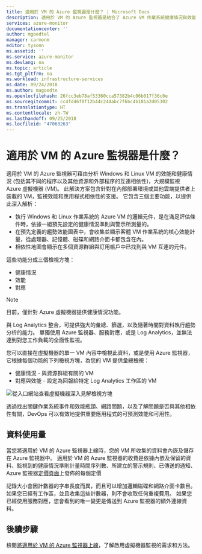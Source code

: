 ```yaml
---
title: 適用於 VM 的 Azure 監視器是什麼？ | Microsoft Docs
description: 適用於 VM 的 Azure 監視器是結合了 Azure VM 作業系統健康情況與效能監控的 Azure 監視器功能，其會自動探索應用程式元件和與其他資源的相依性，並且會對應它們之間的通訊。 本文提供概觀。
services: azure-monitor
documentationcenter: ''
author: mgoedtel
manager: carmonm
editor: tysonn
ms.assetid: ''
ms.service: azure-monitor
ms.devlang: na
ms.topic: article
ms.tgt_pltfrm: na
ms.workload: infrastructure-services
ms.date: 09/24/2018
ms.author: magoedte
ms.openlocfilehash: 26fcc3eb78af53360cca57382b4c06b017f36c0e
ms.sourcegitcommit: cc4fdd6f0f12b44c244abc7f6bc4b181a2d05302
ms.translationtype: HT
ms.contentlocale: zh-TW
ms.lasthandoff: 09/25/2018
ms.locfileid: "47063263"
---
```

# <a name="what-is-azure-monitor-for-vms"></a>適用於 VM 的 Azure 監視器是什麼？

適用於 VM 的 Azure 監視器可藉由分析 Windows 和 Linux VM 的效能和健康情況 (包括其不同的程序以及其他資源和外部程序的互連相依性)，大規模監視 Azure 虛擬機器 (VM)。 此解決方案包含針對在內部部署環境或其他雲端提供者上裝載的 VM，監視效能和應用程式相依性的支援。  它包含三個主要功能，以提供此深入解析：

* 執行 Windows 和 Linux 作業系統的 Azure VM 的邏輯元件，是在滿足評估條件時，依據一組預先設定的健康情況準則與警示所測量的。  
* 在預先定義的趨勢效能圖表中，會收集並顯示客體 VM 作業系統的核心效能計量，從處理器、記憶體、磁碟和網路介面卡都包含在內。
* 相依性地圖會顯示在多個資源群組與訂用帳戶中已找到與 VM 互連的元件。  

這些功能分成三個檢視方塊：

* 健康情況
* 效能
* 對應

>[!NOTE]
>目前，僅針對 Azure 虛擬機器提供健康情況功能。
>

與 Log Analytics 整合，可提供強大的彙總、篩選，以及隨著時間對資料執行趨勢分析的能力。 單獨使用 Azure 監視器、服務對應，或是 Log Analytics，並無法達到對您工作負載的全面性監視。  

您可以直接在虛擬機器的單一 VM 內容中檢視此資料，或是使用 Azure 監視器，它根據每個功能的下列檢視方塊，為您的 VM 提供彙總檢視：

* 健康情況 - 與資源群組有關的 VM
* 對應與效能 - 設定為回報給特定 Log Analytics 工作區的 VM

![從入口網站查看虛擬機器深入見解檢視方塊](./media/monitoring-vminsights-overview/vminsights-azmon-directvm-01.png)

透過找出關鍵作業系統事件和效能瓶頸、網路問題，以及了解問題是否與其他相依性有關，DevOps 可以有效地提供重要應用程式的可預測效能和可用性。  

## <a name="data-usage"></a>資料使用量 

當您將適用於 VM 的 Azure 監視器上線時，您的 VM 所收集的資料會內嵌及儲存在 Azure 監視器中。  適用於 VM 的 Azure 監視器的收費是依據內嵌及保留的資料、監視到的健康情況準則計量時間序列數、所建立的警示規則、已傳送的通知、Azure 監視器[定價頁面](https://azure.microsoft.com/pricing/details/monitor/)上發佈的每個定價

記錄大小會因計數器的字串長度而異，而且可以增加邏輯磁碟和網路介面卡數目。  如果您已經有工作區，並且收集這些計數器，則不會收取任何重複費用。  如果您已經使用服務對應，您會看到的唯一變更是傳送到 Azure 監視器的額外連線資料。

## <a name="next-steps"></a>後續步驟
檢閱[將適用於 VM 的 Azure 監視器上線](monitoring-vminsights-onboard.md)，了解啟用虛擬機器監視的需求和方法。

